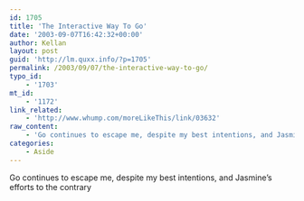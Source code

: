 ```yaml
---
id: 1705
title: 'The Interactive Way To Go'
date: '2003-09-07T16:42:32+00:00'
author: Kellan
layout: post
guid: 'http://lm.quxx.info/?p=1705'
permalink: /2003/09/07/the-interactive-way-to-go/
typo_id:
    - '1703'
mt_id:
    - '1172'
link_related:
    - 'http://www.whump.com/moreLikeThis/link/03632'
raw_content:
    - 'Go continues to escape me, despite my best intentions, and Jasmine\''s efforts to the contrary'
categories:
    - Aside
---
```


Go continues to escape me, despite my best intentions, and Jasmine’s efforts to the contrary